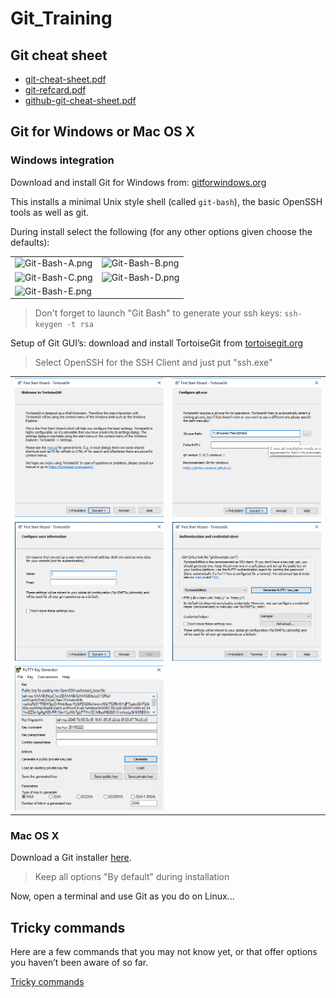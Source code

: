 # Git_Training

## Git cheat sheet

- [git-cheat-sheet.pdf](https://github.com/fmassonn/Git_Training/tree/master/resources/git-cheat-sheet.pdf)
- [git-refcard.pdf](https://github.com/fmassonn/Git_Training/tree/master/resources/git-refcard.pdf)
- [github-git-cheat-sheet.pdf](https://github.com/fmassonn/Git_Training/tree/master/resources/github-git-cheat-sheet.pdf)

## Git for Windows or Mac OS X

### Windows integration

Download and install Git for Windows from: [gitforwindows.org](https://gitforwindows.org/)

This installs a minimal Unix style shell (called `git-bash`), the basic OpenSSH tools as well as git.

During install select the following (for any other options given choose the defaults):

|||
| -------- | -------- |
| ![Git-Bash-A.png](https://webpages.uncc.edu/zwartell/Teaching/Git%20Tutorial/images/Git-Bash-A.png) | ![Git-Bash-B.png](https://webpages.uncc.edu/zwartell/Teaching/Git%20Tutorial/images/Git-Bash-B.png) |
|![Git-Bash-C.png](https://webpages.uncc.edu/zwartell/Teaching/Git%20Tutorial/images/Git-Bash-C.png)|![Git-Bash-D.png](https://webpages.uncc.edu/zwartell/Teaching/Git%20Tutorial/images/Git-Bash-D.png)
|![Git-Bash-E.png](https://webpages.uncc.edu/zwartell/Teaching/Git%20Tutorial/images/Git-Bash-E.png)||

> Don't forget to launch "Git Bash" to generate your ssh keys: `ssh-keygen -t rsa`

Setup of Git GUI’s: download and install TortoiseGit from [tortoisegit.org](https://tortoisegit.org/)

> Select OpenSSH for the SSH Client and just put "ssh.exe"

|||
| -------- | -------- |
| ![Git-Bash-A.png](https://github.com/fmassonn/Git_Training/raw/master/resources/1.png) | ![Git-Bash-B.png](https://github.com/fmassonn/Git_Training/raw/master/resources/2.png) |
|![Git-Bash-C.png](https://github.com/fmassonn/Git_Training/raw/master/resources/3.png)|![Git-Bash-D.png](https://github.com/fmassonn/Git_Training/raw/master/resources/4.png)
|![Git-Bash-E.png](https://github.com/fmassonn/Git_Training/raw/master/resources/5.png)||

### Mac OS X

Download a Git installer [here](https://sourceforge.net/projects/git-osx-installer/).

> Keep all options "By default" during installation

Now, open a terminal and use Git as you do on Linux...

## Tricky commands

Here are a few commands that you may not know yet, or that offer options you haven’t been aware of so far.

[Tricky commands](https://github.com/fmassonn/Git_Training/tree/master/resources/tricky.md)
